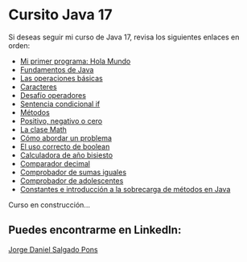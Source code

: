# Cursito Java 17
Si deseas seguir mi curso de Java 17, revisa los siguientes enlaces en orden:

  - [Mi primer programa: Hola Mundo](https://github.com/Loveless2k/HelloWorld)
  - [Fundamentos de Java](https://github.com/Loveless2k/TiposPrimitivos)
  - [Las operaciones básicas](https://github.com/Loveless2k/LibrasAKilogramos)
  - [Caracteres](https://github.com/Loveless2k/DesafioCaracter)
  - [Desafío operadores](https://github.com/Loveless2k/DesafioOperador/)
  - [Sentencia condicional if](https://github.com/Loveless2k/CondicionalIf)
  - [Métodos](https://github.com/Loveless2k/DesafioMetodos)
  - [Positivo, negativo o cero](https://github.com/Loveless2k/VerificarNumero/)
  - [La clase Math](https://github.com/Loveless2k/ConvertidorDeVelocidad/)
  - [Cómo abordar un problema](https://github.com/Loveless2k/ConvertidorMegaBytes/)
  - [El uso correcto de boolean](https://github.com/Loveless2k/PerroLadrando/)
  - [Calculadora de año bisiesto](https://github.com/Loveless2k/CalculadoraAnhoBisiesto)
  - [Comparador decimal](https://github.com/Loveless2k/ComparadorDecimal/)
  - [Comprobador de sumas iguales](https://github.com/Loveless2k/ComprobadorSumaIgual)
  - [Comprobador de adolescentes](https://github.com/Loveless2k/ComprobadorDeAdolescentes)
  - [Constantes e introducción a la sobrecarga de métodos en Java](https://github.com/Loveless2k/ConvertirACentrimetros)

Curso en construcción...

## Puedes encontrarme en LinkedIn: 
[Jorge Daniel Salgado Pons](https://www.linkedin.com/in/jorge-salgado-sc)


